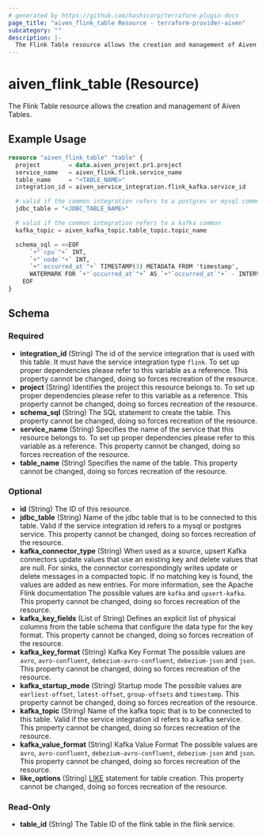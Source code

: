 ```yaml
---
# generated by https://github.com/hashicorp/terraform-plugin-docs
page_title: "aiven_flink_table Resource - terraform-provider-aiven"
subcategory: ""
description: |-
  The Flink Table resource allows the creation and management of Aiven Tables.
---
```


# aiven_flink_table (Resource)

The Flink Table resource allows the creation and management of Aiven Tables.

## Example Usage

```terraform
resource "aiven_flink_table" "table" {
  project        = data.aiven_project.pr1.project
  service_name   = aiven_flink.flink.service_name
  table_name     = "<TABLE_NAME>"
  integration_id = aiven_service_integration.flink_kafka.service_id

  # valid if the common integration refers to a postgres or mysql common
  jdbc_table = "<JDBC_TABLE_NAME>"

  # valid if the common integration refers to a kafka common
  kafka_topic = aiven_kafka_topic.table_topic.topic_name

  schema_sql = <<EOF
      `+"`cpu`"+` INT,
      `+"`node`"+` INT,
      `+"`occurred_at`"+` TIMESTAMP(3) METADATA FROM 'timestamp',
      WATERMARK FOR `+"`occurred_at`"+` AS `+"`occurred_at`"+` - INTERVAL '5' SECOND
    EOF
}
```

<!-- schema generated by tfplugindocs -->
## Schema

### Required

- **integration_id** (String) The id of the service integration that is used with this table. It must have the service integration type `flink`. To set up proper dependencies please refer to this variable as a reference. This property cannot be changed, doing so forces recreation of the resource.
- **project** (String) Identifies the project this resource belongs to. To set up proper dependencies please refer to this variable as a reference. This property cannot be changed, doing so forces recreation of the resource.
- **schema_sql** (String) The SQL statement to create the table. This property cannot be changed, doing so forces recreation of the resource.
- **service_name** (String) Specifies the name of the service that this resource belongs to. To set up proper dependencies please refer to this variable as a reference. This property cannot be changed, doing so forces recreation of the resource.
- **table_name** (String) Specifies the name of the table. This property cannot be changed, doing so forces recreation of the resource.

### Optional

- **id** (String) The ID of this resource.
- **jdbc_table** (String) Name of the jdbc table that is to be connected to this table. Valid if the service integration id refers to a mysql or postgres service. This property cannot be changed, doing so forces recreation of the resource.
- **kafka_connector_type** (String) When used as a source, upsert Kafka connectors update values that use an existing key and delete values that are null. For sinks, the connector correspondingly writes update or delete messages in a compacted topic. If no matching key is found, the values are added as new entries. For more information, see the Apache Flink documentation The possible values are `kafka` and `upsert-kafka`. This property cannot be changed, doing so forces recreation of the resource.
- **kafka_key_fields** (List of String) Defines an explicit list of physical columns from the table schema that configure the data type for the key format. This property cannot be changed, doing so forces recreation of the resource.
- **kafka_key_format** (String) Kafka Key Format The possible values are `avro`, `avro-confluent`, `debezium-avro-confluent`, `debezium-json` and `json`. This property cannot be changed, doing so forces recreation of the resource.
- **kafka_startup_mode** (String) Startup mode The possible values are `earliest-offset`, `latest-offset`, `group-offsets` and `timestamp`. This property cannot be changed, doing so forces recreation of the resource.
- **kafka_topic** (String) Name of the kafka topic that is to be connected to this table. Valid if the service integration id refers to a kafka service. This property cannot be changed, doing so forces recreation of the resource.
- **kafka_value_format** (String) Kafka Value Format The possible values are `avro`, `avro-confluent`, `debezium-avro-confluent`, `debezium-json` and `json`. This property cannot be changed, doing so forces recreation of the resource.
- **like_options** (String) [LIKE](https://nightlies.apache.org/flink/flink-docs-master/docs/dev/table/sql/create/#like) statement for table creation. This property cannot be changed, doing so forces recreation of the resource.

### Read-Only

- **table_id** (String) The Table ID of the flink table in the flink service.


